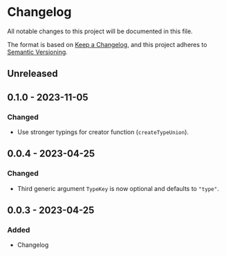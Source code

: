 # Changelog

All notable changes to this project will be documented in this file.

The format is based on [Keep a Changelog](https://keepachangelog.com/en/1.0.0/), and this project adheres to [Semantic Versioning](https://semver.org/spec/v2.0.0.html).

## Unreleased

## 0.1.0 - 2023-11-05
### Changed
- Use stronger typings for creator function (`createTypeUnion`).

## 0.0.4 - 2023-04-25
### Changed
- Third generic argument `TypeKey` is now optional and defaults to `"type"`.

## 0.0.3 - 2023-04-25
### Added
- Changelog
